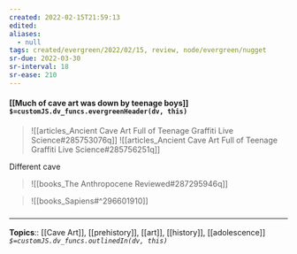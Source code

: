 ```yaml
---
created: 2022-02-15T21:59:13 
edited: 
aliases:
  - null
tags: created/evergreen/2022/02/15, review, node/evergreen/nugget
sr-due: 2022-03-30
sr-interval: 18
sr-ease: 210
---
```


#### [[Much of cave art was down by teenage boys]] `$=customJS.dv_funcs.evergreenHeader(dv, this)`
> ![[articles_Ancient Cave Art Full of Teenage Graffiti  Live Science#285753076q]]
> ![[articles_Ancient Cave Art Full of Teenage Graffiti  Live Science#285756251q]]

Different cave
> ![[books_The Anthropocene Reviewed#287295946q]]


> ![[books_Sapiens#^296601910]]

### <hr class="footnote"/>

**Topics**:: [[Cave Art]], [[prehistory]], [[art]], [[history]], [[adolescence]]
*`$=customJS.dv_funcs.outlinedIn(dv, this)`*
